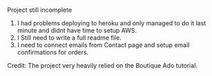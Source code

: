 Project still incomplete

1. I had problems deploying to heroku and only managed to do it last minute and didnt have time to setup AWS.
2. I Still need to write a full readme file.
3. I need to connect emails from Contact page and setup email confirmations for orders.

Credit: The project very heavily relied on the Boutique Ado tutorial.